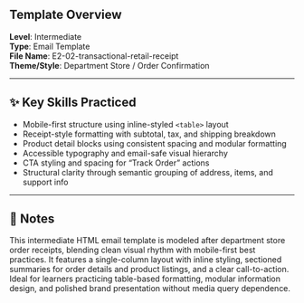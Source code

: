 ## Template Overview

**Level**: Intermediate  
**Type**: Email Template  
**File Name**: E2-02-transactional-retail-receipt  
**Theme/Style**: Department Store / Order Confirmation  

---

## ✨ Key Skills Practiced

- Mobile-first structure using inline-styled `<table>` layout  
- Receipt-style formatting with subtotal, tax, and shipping breakdown  
- Product detail blocks using consistent spacing and modular formatting  
- Accessible typography and email-safe visual hierarchy  
- CTA styling and spacing for “Track Order” actions  
- Structural clarity through semantic grouping of address, items, and support info  

---

## 📝 Notes

This intermediate HTML email template is modeled after department store order receipts, blending clean visual rhythm with mobile-first best practices. It features a single-column layout with inline styling, sectioned summaries for order details and product listings, and a clear call-to-action. Ideal for learners practicing table-based formatting, modular information design, and polished brand presentation without media query dependence.
